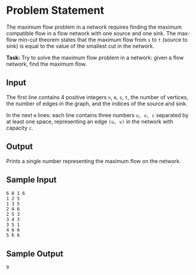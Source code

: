 # Problem Statement

The maximum flow problem in a network requires finding the maximum compatible flow in a flow network with one source and one sink. 
The max-flow min-cut theorem states that the maximum flow from `s` to `t` (source to sink) is equal to the value of the smallest cut in the network.

**Task:** Try to solve the maximum flow problem in a network: given a flow network, find the maximum flow.

## **Input**

The first line contains 4 positive integers `n`, `m`, `s`, `t`, the number of vertices, the number of edges in the graph, and the indices of the source and sink.

In the next `m` lines: each line contains three numbers `u, v, c` separated by at least one space, representing an edge `(u, v)` in the network with capacity `c`.

## **Output**
Prints a single number representing the maximum flow on the network.

## **Sample Input**
```
6 8 1 6
1 2 5
1 3 5
2 4 6
2 5 3
3 4 3
3 5 1
4 6 6
5 6 6
```
## **Sample Output**
```
9
```
